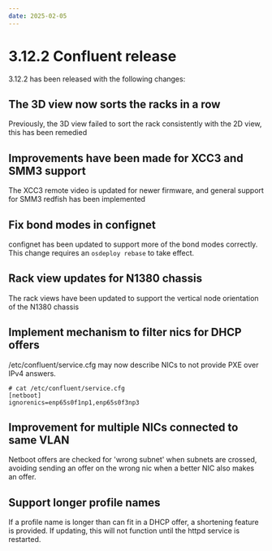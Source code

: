 ```yaml
---
date: 2025-02-05
---
```


# 3.12.2 Confluent release

3.12.2 has been released with the following changes:
<!-- more -->

## The 3D view now sorts the racks in a row

Previously, the 3D view failed to sort the rack consistently with the 2D view, this has been remedied

## Improvements have been made for XCC3 and SMM3 support

The XCC3 remote video is updated for newer firmware, and general support for SMM3 redfish has been implemented

## Fix bond modes in confignet

confignet has been updated to support more of the bond modes correctly. This change requires an `osdeploy rebase` to take effect.

## Rack view updates for N1380 chassis

The rack views have been updated to support the vertical node orientation of the N1380 chassis

## Implement mechanism to filter nics for DHCP offers

/etc/confluent/service.cfg may now describe NICs to not provide PXE over IPv4 answers.

```
# cat /etc/confluent/service.cfg
[netboot]
ignorenics=enp65s0f1np1,enp65s0f3np3
```

## Improvement for multiple NICs connected to same VLAN

Netboot offers are checked for 'wrong subnet' when subnets are crossed, avoiding sending an offer on the wrong nic when a better NIC also makes an offer.

## Support longer profile names

If a profile name is longer than can fit in a DHCP offer, a shortening feature is provided. If updating, this will not function
until the httpd service is restarted.
